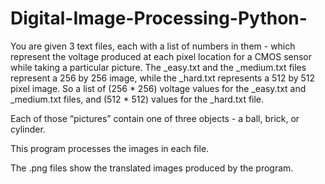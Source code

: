 # Digital-Image-Processing-Python-

You are given 3 text files, each with a list of numbers in them - which represent the voltage produced at each pixel location for a CMOS sensor while taking a particular picture. The _easy.txt and the _medium.txt files represent a 256 by 256 image, while the _hard.txt represents a 512 by 512 pixel image. So a list of (256 * 256) voltage values for the _easy.txt and _medium.txt files, and (512 * 512) values for the _hard.txt file.

Each of those “pictures” contain one of three objects - a ball, brick, or cylinder.

This program processes the images in each file.

The .png files show the translated images produced by the program. 

